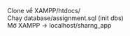 Clone về XAMPP/htdocs/ <br>
Chạy database/assignment.sql (init dbs) <br>
Mở XAMPP -> localhost/sharng_app